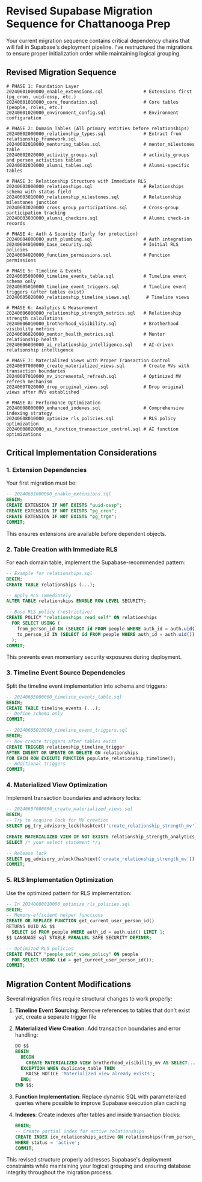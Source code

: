 # Revised Supabase Migration Sequence for Chattanooga Prep

Your current migration sequence contains critical dependency chains that will fail in Supabase's deployment pipeline. I've restructured the migrations to ensure proper initialization order while maintaining logical grouping.

## Revised Migration Sequence

```
# PHASE 1: Foundation Layer
20240601000000_enable_extensions.sql               # Extensions first (pg_cron, uuid-ossp, etc.)
20240601010000_core_foundation.sql                 # Core tables (people, roles, etc.)
20240601020000_environment_config.sql              # Environment configuration

# PHASE 2: Domain Tables (All primary entities before relationships)
20240602000000_relationship_types.sql              # Extract from relationship_framework.sql
20240602010000_mentoring_tables.sql                # mentor_milestones table
20240602020000_activity_groups.sql                 # activity_groups and person_activities tables
20240602030000_alumni_tables.sql                   # Alumni-specific tables

# PHASE 3: Relationship Structure with Immediate RLS
20240603000000_relationships.sql                   # Relationships schema with status field
20240603010000_relationship_milestones.sql         # Relationship milestones junction
20240603020000_cross_group_participations.sql      # Cross-group participation tracking
20240603030000_alumni_checkins.sql                 # Alumni check-in records

# PHASE 4: Auth & Security (Early for protection)
20240604000000_auth_plumbing.sql                   # Auth integration
20240604010000_base_security.sql                   # Initial RLS policies
20240604020000_function_permissions.sql            # Function permissions

# PHASE 5: Timeline & Events
20240605000000_timeline_events_table.sql           # Timeline event schema only
20240605010000_timeline_event_triggers.sql         # Timeline event triggers (after tables exist)
20240605020000_relationship_timeline_views.sql      # Timeline views

# PHASE 6: Analytics & Measurement
20240606000000_relationship_strength_metrics.sql   # Relationship strength calculations
20240606010000_brotherhood_visibility.sql          # Brotherhood visibility metrics
20240606020000_mentor_health_metrics.sql           # Mentor relationship health 
20240606030000_ai_relationship_intelligence.sql    # AI-driven relationship intelligence

# PHASE 7: Materialized Views with Proper Transaction Control
20240607000000_create_materialized_views.sql       # Create MVs with transaction boundaries
20240607010000_mv_incremental_refresh.sql          # Optimized MV refresh mechanism
20240607020000_drop_original_views.sql             # Drop original views after MVs established

# PHASE 8: Performance Optimization
20240608000000_enhanced_indexes.sql                # Comprehensive indexing strategy
20240608010000_optimize_rls_policies.sql           # RLS policy optimization
20240608020000_ai_function_transaction_control.sql # AI function optimizations
```

## Critical Implementation Considerations

### 1. Extension Dependencies

Your first migration must be:

```sql
-- 20240601000000_enable_extensions.sql
BEGIN;
CREATE EXTENSION IF NOT EXISTS "uuid-ossp";
CREATE EXTENSION IF NOT EXISTS "pg_cron";
CREATE EXTENSION IF NOT EXISTS "pg_trgm";
COMMIT;
```

This ensures extensions are available before dependent objects.

### 2. Table Creation with Immediate RLS

For each domain table, implement the Supabase-recommended pattern:

```sql
-- Example for relationships.sql
BEGIN;
CREATE TABLE relationships (...);

-- Apply RLS immediately
ALTER TABLE relationships ENABLE ROW LEVEL SECURITY;

-- Base RLS policy (restrictive)
CREATE POLICY "relationships_read_self" ON relationships
  FOR SELECT USING (
    from_person_id IN (SELECT id FROM people WHERE auth_id = auth.uid()) OR
    to_person_id IN (SELECT id FROM people WHERE auth_id = auth.uid())
  );
COMMIT;
```

This prevents even momentary security exposures during deployment.

### 3. Timeline Event Source Dependencies

Split the timeline event implementation into schema and triggers:

```sql
-- 20240605000000_timeline_events_table.sql
BEGIN;
CREATE TABLE timeline_events (...);
-- Define schema only
COMMIT;

-- 20240605010000_timeline_event_triggers.sql
BEGIN;
-- Now create triggers after tables exist
CREATE TRIGGER relationship_timeline_trigger
AFTER INSERT OR UPDATE OR DELETE ON relationships
FOR EACH ROW EXECUTE FUNCTION populate_relationship_timeline();
-- Additional triggers
COMMIT;
```

### 4. Materialized View Optimization

Implement transaction boundaries and advisory locks:

```sql
-- 20240607000000_create_materialized_views.sql
BEGIN;
-- Try to acquire lock for MV creation
SELECT pg_try_advisory_lock(hashtext('create_relationship_strength_mv'));

CREATE MATERIALIZED VIEW IF NOT EXISTS relationship_strength_analytics_mv AS
SELECT /* your select statement */;

-- Release lock
SELECT pg_advisory_unlock(hashtext('create_relationship_strength_mv'));
COMMIT;
```

### 5. RLS Implementation Optimization

Use the optimized pattern for RLS implementation:

```sql
-- In 20240608010000_optimize_rls_policies.sql
BEGIN;
-- Memory-efficient helper functions
CREATE OR REPLACE FUNCTION get_current_user_person_id()
RETURNS UUID AS $$
  SELECT id FROM people WHERE auth_id = auth.uid() LIMIT 1;
$$ LANGUAGE sql STABLE PARALLEL SAFE SECURITY DEFINER;

-- Optimized RLS policies
CREATE POLICY "people_self_view_policy" ON people
  FOR SELECT USING (id = get_current_user_person_id());
COMMIT;
```

## Migration Content Modifications

Several migration files require structural changes to work properly:

1. **Timeline Event Sourcing**: Remove references to tables that don't exist yet, create a separate trigger file

2. **Materialized View Creation**: Add transaction boundaries and error handling:
   ```sql
   DO $$
   BEGIN
     BEGIN
       CREATE MATERIALIZED VIEW brotherhood_visibility_mv AS SELECT...;
     EXCEPTION WHEN duplicate_table THEN
       RAISE NOTICE 'Materialized view already exists';
     END;
   END $$;
   ```

3. **Function Implementation**: Replace dynamic SQL with parameterized queries where possible to improve Supabase execution plan caching

4. **Indexes**: Create indexes after tables and inside transaction blocks:
   ```sql
   BEGIN;
   -- Create partial index for active relationships
   CREATE INDEX idx_relationships_active ON relationships(from_person_id, to_person_id)
   WHERE status = 'active';
   COMMIT;
   ```

This revised structure properly addresses Supabase's deployment constraints while maintaining your logical grouping and ensuring database integrity throughout the migration process.